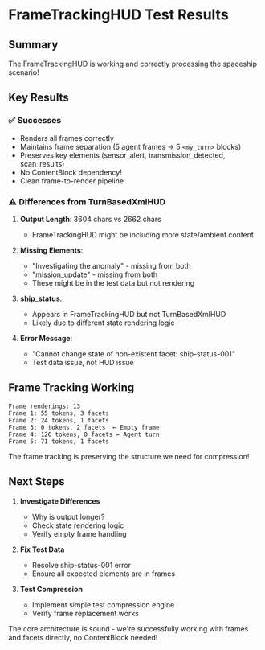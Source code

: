 # FrameTrackingHUD Test Results

## Summary
The FrameTrackingHUD is working and correctly processing the spaceship scenario!

## Key Results

### ✅ Successes
- Renders all frames correctly
- Maintains frame separation (5 agent frames → 5 `<my_turn>` blocks)
- Preserves key elements (sensor_alert, transmission_detected, scan_results)
- No ContentBlock dependency!
- Clean frame-to-render pipeline

### ⚠️ Differences from TurnBasedXmlHUD
1. **Output Length**: 3604 chars vs 2662 chars
   - FrameTrackingHUD might be including more state/ambient content
   
2. **Missing Elements**: 
   - "Investigating the anomaly" - missing from both
   - "mission_update" - missing from both
   - These might be in the test data but not rendering

3. **ship_status**: 
   - Appears in FrameTrackingHUD but not TurnBasedXmlHUD
   - Likely due to different state rendering logic

4. **Error Message**:
   - "Cannot change state of non-existent facet: ship-status-001"
   - Test data issue, not HUD issue

## Frame Tracking Working
```
Frame renderings: 13
Frame 1: 55 tokens, 3 facets
Frame 2: 24 tokens, 1 facets
Frame 3: 0 tokens, 2 facets  ← Empty frame
Frame 4: 126 tokens, 0 facets ← Agent turn
Frame 5: 71 tokens, 1 facets
```

The frame tracking is preserving the structure we need for compression!

## Next Steps

1. **Investigate Differences**
   - Why is output longer?
   - Check state rendering logic
   - Verify empty frame handling

2. **Fix Test Data**
   - Resolve ship-status-001 error
   - Ensure all expected elements are in frames

3. **Test Compression**
   - Implement simple test compression engine
   - Verify frame replacement works

The core architecture is sound - we're successfully working with frames and facets directly, no ContentBlock needed!
